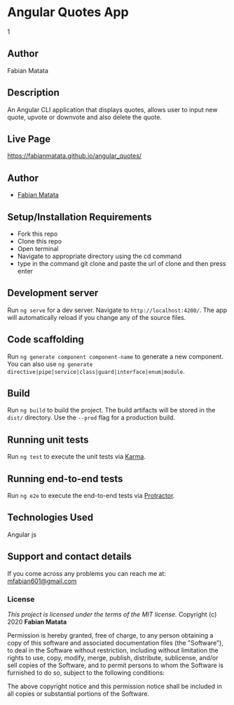 # Angular Quotes App
1
## Author
Fabian Matata
## Description
An Angular CLI application that displays quotes, allows user to input new quote, upvote or downvote and also delete the quote.
## Live Page
https://fabianmatata.github.io/angular_quotes/
## Author
- [Fabian Matata](https://github.com/FabianMatata)
## Setup/Installation Requirements
* Fork this repo
* Clone this repo 
* Open terminal
* Navigate to appropriate directory using the cd command
* type in the command git clone and paste the url of clone and then press enter 

## Development server

Run `ng serve` for a dev server. Navigate to `http://localhost:4200/`. The app will automatically reload if you change any of the source files.

## Code scaffolding

Run `ng generate component component-name` to generate a new component. You can also use `ng generate directive|pipe|service|class|guard|interface|enum|module`.

## Build

Run `ng build` to build the project. The build artifacts will be stored in the `dist/` directory. Use the `--prod` flag for a production build.

## Running unit tests

Run `ng test` to execute the unit tests via [Karma](https://karma-runner.github.io).

## Running end-to-end tests

Run `ng e2e` to execute the end-to-end tests via [Protractor](http://www.protractortest.org/).

## Technologies Used
Angular js
## Support and contact details
If you come across any problems you can reach me at: mfabian601@gmail.com
### License
*This project is licensed under the terms of the MIT license.*
Copyright (c) 2020 **Fabian Matata**

Permission is hereby granted, free of charge, to any person obtaining a copy
of this software and associated documentation files (the "Software"), to deal
in the Software without restriction, including without limitation the rights
to use, copy, modify, merge, publish, distribute, sublicense, and/or sell
copies of the Software, and to permit persons to whom the Software is
furnished to do so, subject to the following conditions:

The above copyright notice and this permission notice shall be included in all
copies or substantial portions of the Software.


